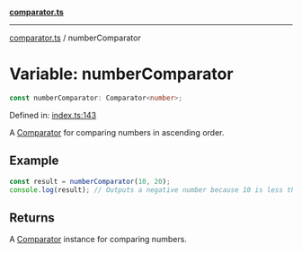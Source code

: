 [**comparator.ts**](index.md)

---

[comparator.ts](index.md) / numberComparator

# Variable: numberComparator

```ts
const numberComparator: Comparator<number>;
```

Defined in: [index.ts:143](https://github.com/simonkberg/comparator.ts/blob/main/index.ts#L143)

A [Comparator](Interface.Comparator.md) for comparing numbers in ascending order.

## Example

```ts
const result = numberComparator(10, 20);
console.log(result); // Outputs a negative number because 10 is less than 20.
```

## Returns

A [Comparator](Interface.Comparator.md) instance for comparing numbers.
